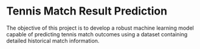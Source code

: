 # Tennis Match Result Prediction

The objective of this project is to develop a robust machine learning model capable of predicting tennis match outcomes using a dataset containing detailed historical match information.

